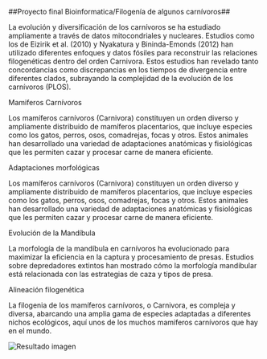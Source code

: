 ##Proyecto final Bioinformatica/Filogenía de algunos carnívoros##

La evolución y diversificación de los carnívoros se ha estudiado ampliamente a través de datos mitocondriales y nucleares. Estudios como los de Eizirik et al. (2010) y Nyakatura y Bininda-Emonds (2012) han utilizado diferentes enfoques y datos fósiles para reconstruir las relaciones filogenéticas dentro del orden Carnivora. Estos estudios han revelado tanto concordancias como discrepancias en los tiempos de divergencia entre diferentes clados, subrayando la complejidad de la evolución de los carnívoros​ (PLOS)​.

Mamiferos Carnívoros

Los mamíferos carnívoros (Carnivora) constituyen un orden diverso y ampliamente distribuido de mamíferos placentarios, que incluye especies como los gatos, perros, osos, comadrejas, focas y otros. Estos animales han desarrollado una variedad de adaptaciones anatómicas y fisiológicas que les permiten cazar y procesar carne de manera eficiente.

Adaptaciones morfológicas

Los mamíferos carnívoros (Carnivora) constituyen un orden diverso y ampliamente distribuido de mamíferos placentarios, que incluye especies como los gatos, perros, osos, comadrejas, focas y otros. Estos animales han desarrollado una variedad de adaptaciones anatómicas y fisiológicas que les permiten cazar y procesar carne de manera eficiente.

Evolución de la Mandíbula

La morfología de la mandíbula en carnívoros ha evolucionado para maximizar la eficiencia en la captura y procesamiento de presas. Estudios sobre depredadores extintos han mostrado cómo la morfología mandibular está relacionada con las estrategias de caza y tipos de presa​​.

Alineación filogenética

La filogenia de los mamíferos carnívoros, o Carnivora, es compleja y diversa, abarcando una amplia gama de especies adaptadas a diferentes nichos ecológicos, aquí unos de los muchos mamiferos carnívoros que hay en el mundo.

![Resultado imagen](https://github.com/evelcp/ProyectoFinalBio24/assets/171622096/0ca05e81-7114-461b-8fe9-db8787ae30f0)

